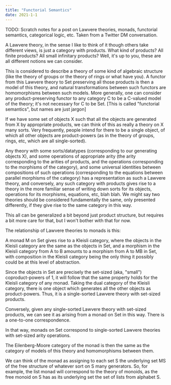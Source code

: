 ```yaml
---
title: "Functorial Semantics"
date: 2021-1-1
---
```

TODO: Scratch notes for a post on Lawvere theories, monads, functorial semantics, categorical logic, etc. Taken from a Twitter DM conversation.

A Lawvere theory, in the sense I like to think of it though others take different views, is just a category with products. What kind of products? All finite products? All small infinitary products? Well, it's up to you, these are all different notions we can consider.

This is considered to describe a theory of some kind of algebraic structure (like the theory of groups or the theory of rings or what have you). A functor from this Lawvere theory to Set preserving all those products is then a model of this theory, and natural transformations between such functors are homomorphisms between such models. More generally, one can consider any product-preserving functor to any category C to be a C-valued model of the theory; it's not necessary for C to be Set. [This is called "functorial semantics", but names are just jargon]

If we have some set of objects X such that all the objects are generated from X by appropriate products, we can think of this as really a theory on X many sorts. Very frequently, people intend for there to be a single object, of which all other objects are product-powers (as in the theory of groups, rings, etc, which are all single-sorted).

Any theory with some sorts/datatypes (corresponding to our generating objects X), and some operations of appropriate arity (the arity corresponding to the arities of products, and the operations corresponding to the morphisms of the category), and some universal identities between compositions of such operations (corresponding to the equations between parallel morphisms of the category) has a representation as such a Lawvere theory, and conversely, any such category with products gives rise to a theory in the more familiar sense of writing down sorts for its objects, operations for its morphisms, equations, etc, blah blah. We might say two theories should be considered fundamentally the same, only presented differently, if they give rise to the same category in this way.

This all can be generalized a bit beyond just product structure, but requires a bit more care for that, but I won't bother with that for now.

The relationship of Lawvere theories to monads is this:

A monad M on Set gives rise to a Kleisli category, where the objects in the Kleisli category are the same as the objects in Set, and a morphism in the Kleisli category from A to B amounts to a morphism from A to MB in Set, with composition in the Kleisli category being the only thing it possibly could be at this level of abstraction.

Since the objects in Set are precisely the set-sized (aka, "small") coproduct-powers of 1, it will follow that the same property holds for the Kleisli category of any monad. Taking the dual category of the Kleisli category, there is one object which generates all the other objects as product-powers. Thus, it is a single-sorted Lawvere theory with set-sized products.

Conversely, given any single-sorted Lawvere theory with set-sized products, we can see it as arising from a monad on Set in this way. There is a one-to-one correspondence.

In that way, monads on Set correspond to single-sorted Lawvere theories with set-sized arity operations.

The Eilenberg-Moore category of the monad is then the same as the category of models of this theory and homomorphisms between them.

We can think of the monad as assigning to each set S the underlying set MS of the free structure of whatever sort on S many generators.
So, for example, the list monad will correspond to the theory of monoids, as the free monoid on S has as its underlying set the set of lists from alphabet S.
